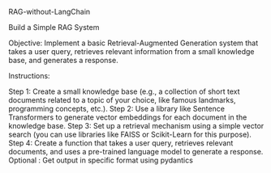 RAG-without-LangChain

Build a Simple RAG System

Objective: Implement a basic Retrieval-Augmented Generation system that takes a user query, retrieves relevant information from a small knowledge base, and generates a response.

Instructions:

Step 1: Create a small knowledge base (e.g., a collection of short text documents related to a topic of your choice, like famous landmarks, programming concepts, etc.).
Step 2: Use a library like Sentence Transformers to generate vector embeddings for each document in the knowledge base.
Step 3: Set up a retrieval mechanism using a simple vector search (you can use libraries like FAISS or Scikit-Learn for this purpose).
Step 4: Create a function that takes a user query, retrieves relevant documents, and uses a pre-trained language model to generate a response.
Optional : Get output in specific format using pydantics
